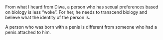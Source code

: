 # 

From what I heard from Diwa, a person who has sexual preferences based on biology is less “woke”. For her, he needs to transcend biology and believe what the identity of the person is.

A person who was born with a penis is different from someone who had a penis attached to him.

